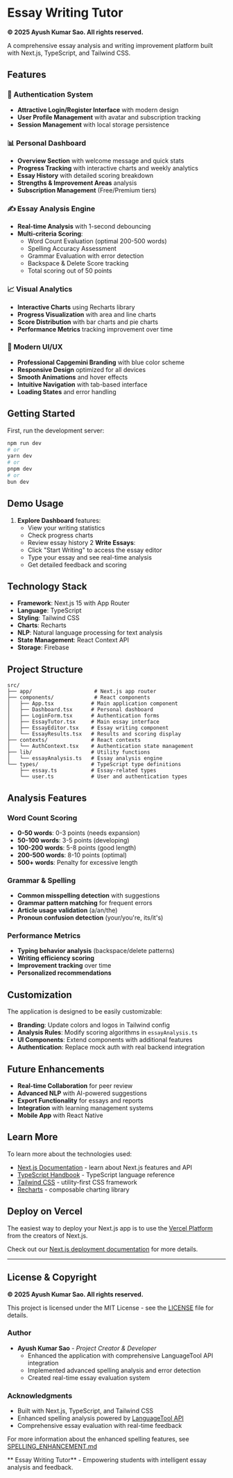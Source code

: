 # Essay Writing Tutor

**© 2025 Ayush Kumar Sao. All rights reserved.**

A comprehensive essay analysis and writing improvement platform built with Next.js, TypeScript, and Tailwind CSS.

## Features

### 🔐 Authentication System
- **Attractive Login/Register Interface** with modern design
- **User Profile Management** with avatar and subscription tracking
- **Session Management** with local storage persistence


### 📊 Personal Dashboard
- **Overview Section** with welcome message and quick stats
- **Progress Tracking** with interactive charts and weekly analytics
- **Essay History** with detailed scoring breakdown
- **Strengths & Improvement Areas** analysis
- **Subscription Management** (Free/Premium tiers)

### ✍️ Essay Analysis Engine
- **Real-time Analysis** with 1-second debouncing
- **Multi-criteria Scoring**:
  - Word Count Evaluation (optimal 200-500 words)
  - Spelling Accuracy Assessment
  - Grammar Evaluation with error detection
  - Backspace & Delete Score tracking
  - Total scoring out of 50 points

### 📈 Visual Analytics
- **Interactive Charts** using Recharts library
- **Progress Visualization** with area and line charts
- **Score Distribution** with bar charts and pie charts
- **Performance Metrics** tracking improvement over time

### 🎨 Modern UI/UX
- **Professional Capgemini Branding** with blue color scheme
- **Responsive Design** optimized for all devices
- **Smooth Animations** and hover effects
- **Intuitive Navigation** with tab-based interface
- **Loading States** and error handling

## Getting Started

First, run the development server:

```bash
npm run dev
# or
yarn dev
# or
pnpm dev
# or
bun dev
```

## Demo Usage


1. **Explore Dashboard** features:
   - View your writing statistics
   - Check progress charts
   - Review essay history
2  **Write Essays**:
   - Click "Start Writing" to access the essay editor
   - Type your essay and see real-time analysis
   - Get detailed feedback and scoring

## Technology Stack

- **Framework**: Next.js 15 with App Router
- **Language**: TypeScript
- **Styling**: Tailwind CSS
- **Charts**: Recharts
- **NLP**: Natural language processing for text analysis
- **State Management**: React Context API
- **Storage**: Firebase

## Project Structure

```
src/
├── app/                    # Next.js app router
├── components/             # React components
│   ├── App.tsx            # Main application component
│   ├── Dashboard.tsx      # Personal dashboard
│   ├── LoginForm.tsx      # Authentication forms
│   ├── EssayTutor.tsx     # Main essay interface
│   ├── EssayEditor.tsx    # Essay writing component
│   └── EssayResults.tsx   # Results and scoring display
├── contexts/              # React contexts
│   └── AuthContext.tsx    # Authentication state management
├── lib/                   # Utility functions
│   └── essayAnalysis.ts   # Essay analysis engine
└── types/                 # TypeScript type definitions
    ├── essay.ts           # Essay-related types
    └── user.ts            # User and authentication types
```

## Analysis Features

### Word Count Scoring
- **0-50 words**: 0-3 points (needs expansion)
- **50-100 words**: 3-5 points (developing)
- **100-200 words**: 5-8 points (good length)
- **200-500 words**: 8-10 points (optimal)
- **500+ words**: Penalty for excessive length

### Grammar & Spelling
- **Common misspelling detection** with suggestions
- **Grammar pattern matching** for frequent errors
- **Article usage validation** (a/an/the)
- **Pronoun confusion detection** (your/you're, its/it's)

### Performance Metrics
- **Typing behavior analysis** (backspace/delete patterns)
- **Writing efficiency scoring**
- **Improvement tracking** over time
- **Personalized recommendations**

## Customization

The application is designed to be easily customizable:

- **Branding**: Update colors and logos in Tailwind config
- **Analysis Rules**: Modify scoring algorithms in `essayAnalysis.ts`
- **UI Components**: Extend components with additional features
- **Authentication**: Replace mock auth with real backend integration

## Future Enhancements

- **Real-time Collaboration** for peer review
- **Advanced NLP** with AI-powered suggestions
- **Export Functionality** for essays and reports
- **Integration** with learning management systems
- **Mobile App** with React Native

## Learn More

To learn more about the technologies used:

- [Next.js Documentation](https://nextjs.org/docs) - learn about Next.js features and API
- [TypeScript Handbook](https://www.typescriptlang.org/docs/) - TypeScript language reference
- [Tailwind CSS](https://tailwindcss.com/docs) - utility-first CSS framework
- [Recharts](https://recharts.org/en-US/) - composable charting library

## Deploy on Vercel

The easiest way to deploy your Next.js app is to use the [Vercel Platform](https://vercel.com/new?utm_medium=default-template&filter=next.js&utm_source=create-next-app&utm_campaign=create-next-app-readme) from the creators of Next.js.

Check out our [Next.js deployment documentation](https://nextjs.org/docs/app/building-your-application/deploying) for more details.

---

## License & Copyright

**© 2025 Ayush Kumar Sao. All rights reserved.**

This project is licensed under the MIT License - see the [LICENSE](LICENSE) file for details.

### Author
- **Ayush Kumar Sao** - *Project Creator & Developer*
  - Enhanced the application with comprehensive LanguageTool API integration
  - Implemented advanced spelling analysis and error detection
  - Created real-time essay evaluation system

### Acknowledgments
- Built with Next.js, TypeScript, and Tailwind CSS
- Enhanced spelling analysis powered by [LanguageTool API](https://languagetool.org/)
- Comprehensive essay evaluation with real-time feedback

For more information about the enhanced spelling features, see [SPELLING_ENHANCEMENT.md](SPELLING_ENHANCEMENT.md)

** Essay Writing Tutor** - Empowering students with intelligent essay analysis and feedback.
